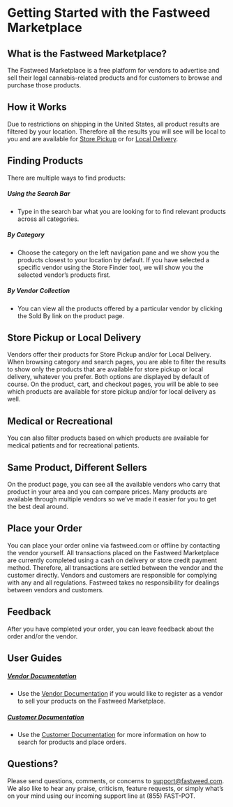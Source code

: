 # Getting Started with the Fastweed Marketplace

## What is the Fastweed Marketplace?

The Fastweed Marketplace is a free platform for vendors to advertise and sell their legal cannabis-related products and for customers to browse and purchase those products.

## How it Works

Due to restrictions on shipping in the United States, all product results are filtered by your location. Therefore all the results you will see will be local to you and are available for [Store Pickup][store-pickup-doc] or for [Local Delivery][local-delivery-doc].

## Finding Products

There are multiple ways to find products:

##### Using the Search Bar
* Type in the search bar what you are looking for to find relevant products across all categories.

##### By Category
* Choose the category on the left navigation pane and we show you the products closest to your location by default. If you have selected a specific vendor using the Store Finder tool, we will show you the selected vendor’s products first.

##### By Vendor Collection
* You can view all the products offered by a particular vendor by clicking the Sold By link on the product page.

## Store Pickup or Local Delivery

Vendors offer their products for Store Pickup and/or for Local Delivery. When browsing category and search pages, you are able to filter the results to show only the products that are available for store pickup or local delivery, whatever you prefer. Both options are displayed by default of course. On the product, cart, and checkout pages, you will be able to see which products are available for store pickup and/or for local delivery as well.

## Medical or Recreational

You can also filter products based on which products are available for medical patients and for recreational patients.

## Same Product, Different Sellers

On the product page, you can see all the available vendors who carry that product in your area and you can compare prices. Many products are available through multiple vendors so we’ve made it easier for you to get the best deal around.

## Place your Order

You can place your order online via fastweed.com or offline by contacting the vendor yourself. All transactions placed on the Fastweed Marketplace are currently completed using a cash on delivery or store credit payment method. Therefore, all transactions are settled between the vendor and the customer directly. Vendors and customers are responsible for complying with any and all regulations. Fastweed takes no responsibility for dealings between vendors and customers.

## Feedback

After you have completed your order, you can leave feedback about the order and/or the vendor.

## User Guides

##### [Vendor Documentation][vendor-doc]
* Use the [Vendor Documentation][vendor-doc] if you would like to register as a vendor to sell your products on the Fastweed Marketplace.
##### [Customer Documentation][customer-doc]
* Use the [Customer Documentation][customer-doc] for more information on how to search for products and place orders.

## Questions?

Please send questions, comments, or concerns to support@fastweed.com. We also like to hear any praise, criticism, feature requests, or simply what’s on your mind using our incoming support line at (855) FAST-POT.


[vendor-doc]: /vendor/README.md
[customer-doc]: /customer/README.md
[store-pickup-doc]: /vendor/store-pickup.md
[local-delivery-doc]: /vendor/local-delivery.md

